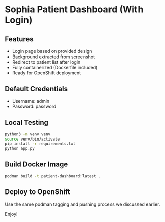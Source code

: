 # Sophia Patient Dashboard (With Login)

## Features

- Login page based on provided design
- Background extracted from screenshot
- Redirect to patient list after login
- Fully containerized (Dockerfile included)
- Ready for OpenShift deployment

## Default Credentials

- Username: admin
- Password: password

## Local Testing

```bash
python3 -m venv venv
source venv/bin/activate
pip install -r requirements.txt
python app.py
```

## Build Docker Image

```bash
podman build -t patient-dashboard:latest .
```

## Deploy to OpenShift

Use the same podman tagging and pushing process we discussed earlier.

Enjoy!
